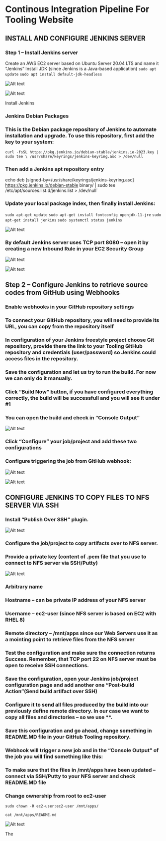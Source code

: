 # Continous Integration Pipeline For Tooling Website
## INSTALL AND CONFIGURE JENKINS SERVER
### Step 1 – Install Jenkins server

Create an AWS EC2 server based on Ubuntu Server 20.04 LTS and name it “Jenkins”
Install JDK (since Jenkins is a Java-based application)
`sudo apt update`
`sudo apt install default-jdk-headless`

![Alt text](<Screenshot 2023-07-10 014258.png>)

![Alt text](<Screenshot 2023-07-10 014606.png>)


Install Jenkins

### Jenkins Debian Packages

### This is the Debian package repository of Jenkins to automate installation and upgrade. To use this repository, first add the key to your system:

`curl -fsSL https://pkg.jenkins.io/debian-stable/jenkins.io-2023.key | sudo tee \
/usr/share/keyrings/jenkins-keyring.asc > /dev/null`

### Then add a Jenkins apt repository entry

echo deb [signed-by=/usr/share/keyrings/jenkins-keyring.asc] \
https://pkg.jenkins.io/debian-stable binary/ | sudo tee \
/etc/apt/sources.list.d/jenkins.list > /dev/null`

### Update your local package index, then finally install Jenkins:

`sudo apt-get update`
`sudo apt-get install fontconfig openjdk-11-jre`
`sudo apt-get install jenkins`
`sudo systemctl status jenkins`

 ![Alt text](<Screenshot 2023-07-10 021434.png>)

 ### By default Jenkins server uses TCP port 8080 – open it by creating a new Inbound Rule in your EC2 Security Group

![Alt text](<Screenshot 2023-07-10 021721.png>)

![Alt text](<Screenshot 2023-07-10 021959.png>)

## Step 2 – Configure Jenkins to retrieve source codes from GitHub using Webhooks

### Enable webhooks in your GitHub repository settings

### To connect your GitHub repository, you will need to provide its URL, you can copy from the repository itself

### In configuration of your Jenkins freestyle project choose Git repository, provide there the link to your Tooling GitHub repository and credentials (user/password) so Jenkins could access files in the repository.

### Save the configuration and let us try to run the build. For now we can only do it manually.
### Click “Build Now” button, if you have configured everything correctly, the build will be successfull and you will see it under #1

### You can open the build and check in “Console Output” 

![Alt text](<Screenshot 2023-07-10 184333.png>)

### Click “Configure” your job/project and add these two configurations
### Configure triggering the job from GitHub webhook:

![Alt text](<Screenshot 2023-07-10 201735.png>)


![Alt text](<Screenshot 2023-07-10 201552.png>)

## CONFIGURE JENKINS TO COPY FILES TO NFS SERVER VIA SSH

### Install “Publish Over SSH” plugin.

![Alt text](<Screenshot 2023-07-10 210953.png>)

### Configure the job/project to copy artifacts over to NFS server.

### Provide a private key (content of .pem file that you use to connect to NFS server via SSH/Putty)

![Alt text](<Screenshot 2023-07-10 211303.png>)

### Arbitrary name
### Hostname – can be private IP address of your NFS server
### Username – ec2-user (since NFS server is based on EC2 with RHEL 8)
### Remote directory – /mnt/apps since our Web Servers use it as a mointing point to retrieve files from the NFS server
### Test the configuration and make sure the connection returns Success. Remember, that TCP port 22 on NFS server must be open to receive SSH connections.

### Save the configuration, open your Jenkins job/project configuration page and add another one “Post-build Action”(Send build artifact over SSH)

### Configure it to send all files produced by the build into our previously define remote directory. In our case we want to copy all files and directories – so we use **.

### Save this configuration and go ahead, change something in README.MD file in your GitHub Tooling repository.

### Webhook will trigger a new job and in the “Console Output” of the job you will find something like this:

### To make sure that the files in /mnt/apps have been updated – connect via SSH/Putty to your NFS server and check README.MD file

### Change ownership from root to ec2-user 

`sudo chown -R ec2-user:ec2-user /mnt/apps/`

`cat /mnt/apps/README.md`

![Alt text](<Screenshot 2023-07-10 210704.png>)

The